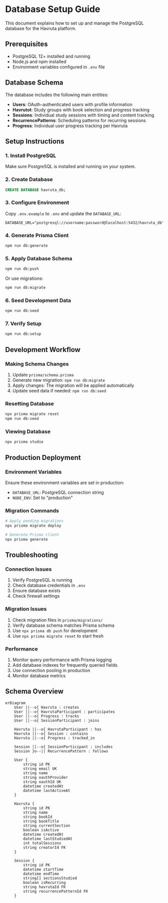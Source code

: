 # Database Setup Guide

This document explains how to set up and manage the PostgreSQL database for the Havruta platform.

## Prerequisites

- PostgreSQL 12+ installed and running
- Node.js and npm installed
- Environment variables configured in `.env` file

## Database Schema

The database includes the following main entities:

- **Users**: OAuth-authenticated users with profile information
- **Havrutot**: Study groups with book selection and progress tracking
- **Sessions**: Individual study sessions with timing and content tracking
- **RecurrencePatterns**: Scheduling patterns for recurring sessions
- **Progress**: Individual user progress tracking per Havruta

## Setup Instructions

### 1. Install PostgreSQL

Make sure PostgreSQL is installed and running on your system.

### 2. Create Database

```sql
CREATE DATABASE havruta_db;
```

### 3. Configure Environment

Copy `.env.example` to `.env` and update the `DATABASE_URL`:

```env
DATABASE_URL="postgresql://username:password@localhost:5432/havruta_db"
```

### 4. Generate Prisma Client

```bash
npm run db:generate
```

### 5. Apply Database Schema

```bash
npm run db:push
```

Or use migrations:

```bash
npm run db:migrate
```

### 6. Seed Development Data

```bash
npm run db:seed
```

### 7. Verify Setup

```bash
npm run db:setup
```

## Development Workflow

### Making Schema Changes

1. Update `prisma/schema.prisma`
2. Generate new migration: `npm run db:migrate`
3. Apply changes: The migration will be applied automatically
4. Update seed data if needed: `npm run db:seed`

### Resetting Database

```bash
npx prisma migrate reset
npm run db:seed
```

### Viewing Database

```bash
npx prisma studio
```

## Production Deployment

### Environment Variables

Ensure these environment variables are set in production:

- `DATABASE_URL`: PostgreSQL connection string
- `NODE_ENV`: Set to "production"

### Migration Commands

```bash
# Apply pending migrations
npx prisma migrate deploy

# Generate Prisma client
npx prisma generate
```

## Troubleshooting

### Connection Issues

1. Verify PostgreSQL is running
2. Check database credentials in `.env`
3. Ensure database exists
4. Check firewall settings

### Migration Issues

1. Check migration files in `prisma/migrations/`
2. Verify database schema matches Prisma schema
3. Use `npx prisma db push` for development
4. Use `npx prisma migrate reset` to start fresh

### Performance

1. Monitor query performance with Prisma logging
2. Add database indexes for frequently queried fields
3. Use connection pooling in production
4. Monitor database metrics

## Schema Overview

```mermaid
erDiagram
    User ||--o{ Havruta : creates
    User ||--o{ HavrutaParticipant : participates
    User ||--o{ Progress : tracks
    User ||--o{ SessionParticipant : joins
    
    Havruta ||--o{ HavrutaParticipant : has
    Havruta ||--o{ Session : contains
    Havruta ||--o{ Progress : tracked_in
    
    Session ||--o{ SessionParticipant : includes
    Session }o--|| RecurrencePattern : follows
    
    User {
        string id PK
        string email UK
        string name
        string oauthProvider
        string oauthId UK
        datetime createdAt
        datetime lastActiveAt
    }
    
    Havruta {
        string id PK
        string name
        string bookId
        string bookTitle
        string currentSection
        boolean isActive
        datetime createdAt
        datetime lastStudiedAt
        int totalSessions
        string creatorId FK
    }
    
    Session {
        string id PK
        datetime startTime
        datetime endTime
        string[] sectionsStudied
        boolean isRecurring
        string havrutaId FK
        string recurrencePatternId FK
    }
```